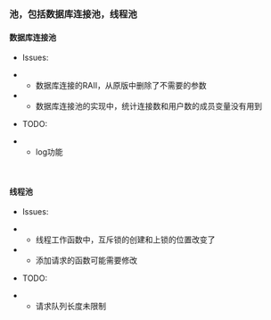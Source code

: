 ### 池，包括数据库连接池，线程池
#### 数据库连接池
- Issues:
- - 数据库连接的RAII，从原版中删除了不需要的参数
- - 数据库连接池的实现中，统计连接数和用户数的成员变量没有用到

- TODO:
- - log功能

<p></p>
<br>

#### 线程池
- Issues:
- - 线程工作函数中，互斥锁的创建和上锁的位置改变了
- - 添加请求的函数可能需要修改

- TODO:
- - 请求队列长度未限制

